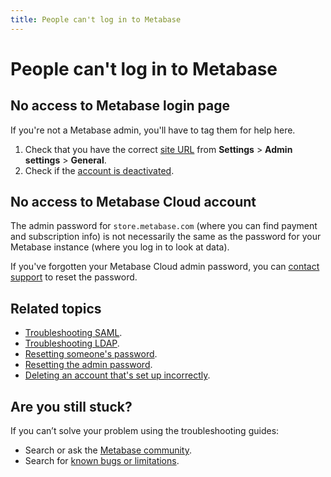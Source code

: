```yaml
---
title: People can't log in to Metabase
---
```


# People can't log in to Metabase

## No access to Metabase login page

If you're not a Metabase admin, you'll have to tag them for help here.

1. Check that you have the correct [site URL](../configuring-metabase/settings.md) from **Settings** > **Admin settings** > **General**.
3. Check if the [account is deactivated](../people-and-groups/managing.md#reactivating-an-account).

## No access to Metabase Cloud account

The admin password for `store.metabase.com` (where you can find payment and subscription info) is not necessarily the same as the password for your Metabase instance (where you log in to look at data).

If you've forgotten your Metabase Cloud admin password, you can [contact support](https://www.metabase.com/help-premium) to reset the password.

## Related topics

- [Troubleshooting SAML](./saml.md).
- [Troubleshooting LDAP](./ldap.md).
- [Resetting someone's password](../people-and-groups/managing.md#resetting-someones-password).
- [Resetting the admin password](../people-and-groups/managing.md#resetting-the-admin-password).
- [Deleting an account that's set up incorrectly](../people-and-groups/managing.md#deleting-an-account).

## Are you still stuck?

If you can’t solve your problem using the troubleshooting guides:

- Search or ask the [Metabase community](https://discourse.metabase.com/).
- Search for [known bugs or limitations](./known-issues.md).
